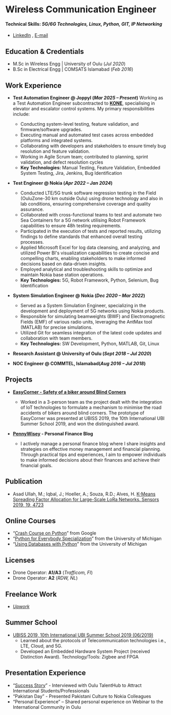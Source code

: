 # Wireless Communication Engineer
#### Technical Skills: _5G/6G Technologies, Linux, Python, GIT, IP Networking_
- [LinkedIn](https://www.linkedin.com/in/junnaidiqbal/) , [E-mail](mailto:junnaid.iqbal@gmail.com?subject=[GitHub]%20Get%20in%20Touch)

## Education & Credentials
- M.Sc in Wireless Engg | University of Oulu (_Jul 2020_)
- B.Sc in Electrical Engg | COMSATS Islamabad (_Feb 2016_)

## Work Experience
- **Test Automation Engineer @ Joppyl (_Mar 2025 – Present_)**
  Working as a Test Automation Engineer subcontracted to **[KONE](https://www.kone.com/en/)**, specialising in elevator and escalator control systems. My primary responsibilities include:
    - Conducting system-level testing, feature validation, and firmware/software upgrades.
    - Executing manual and automated test cases across embedded platforms and integrated systems.
    - Collaborating with developers and stakeholders to ensure timely bug resolution and feature validation.
    - Working in Agile Scrum team; contributed to planning, sprint validation, and defect resolution cycles
    - **Key Technologies:** Manual Testing, Feature Validation, Embedded System Testing, Jira, Jenkins, Bug Identification

- **Test Engineer @ Nokia (_Apr 2022 – Jan 2024_)**
    - Conducted LTE/5G trunk software regression testing in the Field (OuluZone-30 km outside Oulu) using drone technology and also in lab conditions, ensuring comprehensive coverage and quality assurance.
    - Collaborated with cross-functional teams to test and automate two Sea Containers for a 5G network utilising Robot Framework capabilities to ensure 48h testing requirements.
    - Participated in the execution of tests and reported results, utilizing findings to define standards that enhanced overall testing processes.
    - Applied Microsoft Excel for log data cleansing, and analyzing, and utilized Power BI's visualization capabilities to create concise and compelling charts, enabling stakeholders to make informed decisions based on data-driven insights.
    - Employed analytical and troubleshooting skills to optimize and maintain Nokia base station operations.
    - **Key Technologies:** 5G, Robot Framework, Python, Selenium, Bug Identification

- **System Simulation Engineer @ Nokia (_Dec 2020 – Mar 2022_)**
    - Served as a System Simulation Engineer, specializing in the development and deployment of 5G networks using Nokia products.
    - Responsible for simulating beamweights (BWF) and Electromagnetic Fields (EMF) of various radio units, leveraging the AntMax tool (MATLAB) for precise simulations.
    - Utilized Git for seamless integration of the latest code updates and collaboration with team members.
    - **Key Technologies:** SW Development, Python, MATLAB, Git, Linux

- **Research Assistant @ University of Oulu (_Sept 2018 – Jul 2020_)**

- **NOC Engineer @ COMMTEL, Islamabad(_Aug 2016 – Jul 2018_)**

## Projects
- **[EasyCorner - Safety of a biker around Blind Corners](https://ubicomp.oulu.fi/UBISS2019)**
    - Worked in a 3-person team as the project dealt with the integration of IoT technologies to formulate a mechanism to minimise the road accidents of bikers around blind corners. The prototype of EasyCorner was presented at UBISS 2019, the 10th International UBI Summer School 2019, and won the distinguished award.

- **[PennyWisey](https://pennywisey.com) - Personal Finance Blog**
    - I actively manage a personal finance blog where I share insights and strategies on effective money management and financial planning. Through practical tips and experiences, I aim to empower individuals to make informed decisions about their finances and achieve their financial goals.
 


## Publication
- Asad Ullah, M.; Iqbal, J.; Hoeller, A.; Souza, R.D.; Alves, H. [K-Means Spreading Factor Allocation for Large-Scale LoRa Networks. Sensors 2019, 19, 4723](https://www.mdpi.com/1424-8220/19/21/4723)

## Online Courses
- “[Crash Course on Python](https://www.coursera.org/account/accomplishments/verify/8ZZXGTVC4NKM?utm_campaign=copybutton_certificate&utm_content=cert_image&utm_medium=certificate&utm_source=link)” from Google
- “[Python for Everybody Specialization](https://www.coursera.org/account/accomplishments/specialization/certificate/GW8NH2DAKPYQ)” from the University of Michigan
- “[Using Databases with Python](https://www.coursera.org/account/accomplishments/certificate/3KDV33WB86AZ)” from the University of Michigan

## Licenses
- Drone Operator: **A1/A3** (_Trafficom, FI_)
- Drone Operator: **A2** (_RDW, NL_)

## Freelance Work
- [_Upwork_](https://www.upwork.com/freelancers/~01bd3735ac4891ece0?mp_source=share)

## Summer School
- [UBISS 2019, 10th International UBI Summer School 2019 (06/2019)](https://ubicomp.oulu.fi/UBISS2019)
    - Learned about the protocols of Telecommunication technologies i.e., LTE, Cloud, and 5G.
    - Developed an Embedded Hardware System Project (received Distinction Award). Technology/Tools: Zigbee and FPGA

## Presentation Experience
- “[Success Story](https://www.youtube.com/watch?v=N24SsOPkJBc&ab_channel=Oulunkaupunki)” - Interviewed with Oulu TalentHub to Attract International Students/Professionals
- “Pakistan Day” - Presented Pakistani Culture to Nokia Colleagues
- “Personal Experience” – Shared personal experience on Webinar to the International Community in Oulu

